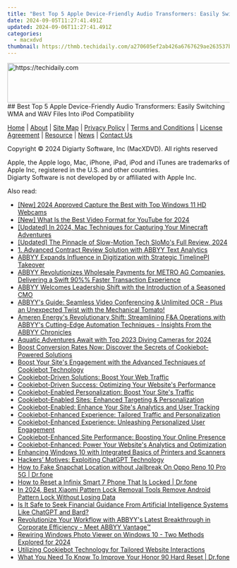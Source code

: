 ```yaml
---
title: "Best Top 5 Apple Device-Friendly Audio Transformers: Easily Switching WMA and WAV Files Into iPod Compatibility"
date: 2024-09-05T11:27:41.491Z
updated: 2024-09-06T11:27:41.491Z
categories:
  - macxdvd
thumbnail: https://thmb.techidaily.com/a270605ef2ab426a6767629ae263537bc25fdbd249dd83c4ff219886bfce5bc1.jpg
---
```


<!-- affiliate ads begin -->
<a href="https://unicoeye.pxf.io/c/5597632/2134497/18498" target="_top" id="2134497">
  <img src="//a.impactradius-go.com/display-ad/18498-2134497" border="0" alt="https://techidaily.com" width="728" height="90"/>
</a>
<img height="0" width="0" src="https://unicoeye.pxf.io/i/5597632/2134497/18498" style="position:absolute;visibility:hidden;" border="0" />
<!-- affiliate ads end -->
## Best Top 5 Apple Device-Friendly Audio Transformers: Easily Switching WMA and WAV Files Into iPod Compatibility

[Home](https://tools.techidaily.com/macxdvd/products/) | [About](https://tools.techidaily.com/macxdvd/products/) | [Site Map](https://tools.techidaily.com/macxdvd/products/) | [Privacy Policy](https://tools.techidaily.com/macxdvd/products/) | [Terms and Conditions](https://tools.techidaily.com/macxdvd/products/) | [License Agreement](https://tools.techidaily.com/macxdvd/products/) | [Resource](https://tools.techidaily.com/macxdvd/products/) | [News](https://tools.techidaily.com/macxdvd/products/) | [Contact Us](https://tools.techidaily.com/macxdvd/products/)

Copyright © 2024 Digiarty Software, Inc (MacXDVD). All rights reserved

Apple, the Apple logo, Mac, iPhone, iPad, iPod and iTunes are trademarks of Apple Inc, registered in the U.S. and other countries.  
Digiarty Software is not developed by or affiliated with Apple Inc.

<ins class="adsbygoogle"
     style="display:block"
     data-ad-format="autorelaxed"
     data-ad-client="ca-pub-7571918770474297"
     data-ad-slot="1223367746"></ins>



<ins class="adsbygoogle"
     style="display:block"
     data-ad-client="ca-pub-7571918770474297"
     data-ad-slot="8358498916"
     data-ad-format="auto"
     data-full-width-responsive="true"></ins>

<span class="atpl-alsoreadstyle">Also read:</span>
<div><ul>
<li><a href="https://screen-video-capture.techidaily.com/new-2024-approved-capture-the-best-with-top-windows-11-hd-webcams/"><u>[New] 2024 Approved  Capture the Best with Top Windows 11 HD Webcams</u></a></li>
<li><a href="https://facebook-record-videos.techidaily.com/new-what-is-the-best-video-format-for-youtube-for-2024/"><u>[New] What Is the Best Video Format for YouTube for 2024</u></a></li>
<li><a href="https://screen-sharing-recording.techidaily.com/updated-in-2024-mac-techniques-for-capturing-your-minecraft-adventures/"><u>[Updated] In 2024, Mac Techniques for Capturing Your Minecraft Adventures</u></a></li>
<li><a href="https://some-guidance.techidaily.com/updated-the-pinnacle-of-slow-motion-tech-slomos-full-review-2024/"><u>[Updated] The Pinnacle of Slow-Motion Tech  SloMo's Full Review, 2024</u></a></li>
<li><a href="https://discover-best.techidaily.com/1-advanced-contract-review-solution-with-abbyy-text-analytics/"><u>1. Advanced Contract Review Solution with ABBYY Text Analytics</u></a></li>
<li><a href="https://discover-best.techidaily.com/abbyy-expands-influence-in-digitization-with-strategic-timelinepi-takeover/"><u>ABBYY Expands Influence in Digitization with Strategic TimelinePI Takeover</u></a></li>
<li><a href="https://discover-best.techidaily.com/abbyy-revolutionizes-wholesale-payments-for-metro-ag-companies-delivering-a-swift-90-faster-transaction-experience/"><u>ABBYY Revolutionizes Wholesale Payments for METRO AG Companies, Delivering a Swift 90%% Faster Transaction Experience</u></a></li>
<li><a href="https://discover-best.techidaily.com/abbyy-welcomes-leadership-shift-with-the-introduction-of-a-seasoned-cmo/"><u>ABBYY Welcomes Leadership Shift with the Introduction of a Seasoned CMO</u></a></li>
<li><a href="https://discover-best.techidaily.com/abbyys-guide-seamless-video-conferencing-and-unlimited-ocr-plus-an-unexpected-twist-with-the-mechanical-tomato/"><u>ABBYY's Guide: Seamless Video Conferencing & Unlimited OCR - Plus an Unexpected Twist with the Mechanical Tomato!</u></a></li>
<li><a href="https://discover-best.techidaily.com/ameren-energys-revolutionary-shift-streamlining-fanda-operations-with-abbyys-cutting-edge-automation-techniques-insights-from-the-abbyy-chronicles/"><u>Ameren Energy's Revolutionary Shift: Streamlining F&A Operations with ABBYY's Cutting-Edge Automation Techniques - Insights From the ABBYY Chronicles</u></a></li>
<li><a href="https://fox-friendly.techidaily.com/aquatic-adventures-await-with-top-2023-diving-cameras-for-2024/"><u>Aquatic Adventures Await with Top 2023 Diving Cameras for 2024</u></a></li>
<li><a href="https://discover-best.techidaily.com/boost-conversion-rates-now-discover-the-secrets-of-cookiebot-powered-solutions/"><u>Boost Conversion Rates Now: Discover the Secrets of Cookiebot-Powered Solutions</u></a></li>
<li><a href="https://discover-best.techidaily.com/boost-your-sites-engagement-with-the-advanced-techniques-of-cookiebot-technology/"><u>Boost Your Site's Engagement with the Advanced Techniques of Cookiebot Technology</u></a></li>
<li><a href="https://discover-best.techidaily.com/cookiebot-driven-solutions-boost-your-web-traffic/"><u>Cookiebot-Driven Solutions: Boost Your Web Traffic</u></a></li>
<li><a href="https://discover-best.techidaily.com/cookiebot-driven-success-optimizing-your-websites-performance/"><u>Cookiebot-Driven Success: Optimizing Your Website's Performance</u></a></li>
<li><a href="https://discover-best.techidaily.com/cookiebot-enabled-personalization-boost-your-sites-traffic/"><u>Cookiebot-Enabled Personalization: Boost Your Site's Traffic</u></a></li>
<li><a href="https://discover-best.techidaily.com/cookiebot-enabled-sites-enhanced-targeting-and-personalization/"><u>Cookiebot-Enabled Sites: Enhanced Targeting & Personalization</u></a></li>
<li><a href="https://discover-best.techidaily.com/cookiebot-enabled-enhance-your-sites-analytics-and-user-tracking/"><u>Cookiebot-Enabled: Enhance Your Site's Analytics and User Tracking</u></a></li>
<li><a href="https://discover-best.techidaily.com/cookiebot-enhanced-experience-tailored-traffic-and-personalization/"><u>Cookiebot-Enhanced Experience: Tailored Traffic and Personalization</u></a></li>
<li><a href="https://discover-best.techidaily.com/cookiebot-enhanced-experience-unleashing-personalized-user-engagement/"><u>Cookiebot-Enhanced Experience: Unleashing Personalized User Engagement</u></a></li>
<li><a href="https://discover-best.techidaily.com/cookiebot-enhanced-site-performance-boosting-your-online-presence/"><u>Cookiebot-Enhanced Site Performance: Boosting Your Online Presence</u></a></li>
<li><a href="https://discover-best.techidaily.com/cookiebot-enhanced-power-your-websites-analytics-and-optimization/"><u>Cookiebot-Enhanced: Power Your Website's Analytics and Optimization</u></a></li>
<li><a href="https://win-amazing.techidaily.com/enhancing-windows-10-with-integrated-basics-of-printers-and-scanners/"><u>Enhancing Windows 10 with Integrated Basics of Printers and Scanners</u></a></li>
<li><a href="https://tech-revival.techidaily.com/hackers-motives-exploiting-chatgpt-technology/"><u>Hackers’ Motives: Exploiting ChatGPT Technology</u></a></li>
<li><a href="https://location-social.techidaily.com/how-to-fake-snapchat-location-without-jailbreak-on-oppo-reno-10-pro-5g-drfone-by-drfone-virtual-android/"><u>How to Fake Snapchat Location without Jailbreak On Oppo Reno 10 Pro 5G | Dr.fone</u></a></li>
<li><a href="https://techidaily.com/how-to-reset-a-infinix-smart-7-phone-that-is-locked-drfone-by-drfone-reset-android-reset-android/"><u>How to Reset a Infinix Smart 7 Phone That Is Locked | Dr.fone</u></a></li>
<li><a href="https://unlock-android.techidaily.com/in-2024-best-xiaomi-pattern-lock-removal-tools-remove-android-pattern-lock-without-losing-data-by-drfone-android/"><u>In 2024, Best Xiaomi Pattern Lock Removal Tools Remove Android Pattern Lock Without Losing Data</u></a></li>
<li><a href="https://tech-revival.techidaily.com/is-it-safe-to-seek-financial-guidance-from-artificial-intelligence-systems-like-chatgpt-and-bard/"><u>Is It Safe to Seek Financial Guidance From Artificial Intelligence Systems Like ChatGPT and Bard?</u></a></li>
<li><a href="https://discover-best.techidaily.com/revolutionize-your-workflow-with-abbyys-latest-breakthrough-in-corporate-efficiency-meet-abbyy-vantage/"><u>Revolutionize Your Workflow with ABBYY's Latest Breakthrough in Corporate Efficiency - Meet ABBYY Vantage™</u></a></li>
<li><a href="https://extra-guidance.techidaily.com/rewiring-windows-photo-viewer-on-windows-10-two-methods-explored-for-2024/"><u>Rewiring Windows Photo Viewer on Windows 10 - Two Methods Explored for 2024</u></a></li>
<li><a href="https://discover-best.techidaily.com/utilizing-cookiebot-technology-for-tailored-website-interactions/"><u>Utilizing Cookiebot Technology for Tailored Website Interactions</u></a></li>
<li><a href="https://techidaily.com/what-you-need-to-know-to-improve-your-honor-90-hard-reset-drfone-by-drfone-reset-android-reset-android/"><u>What You Need To Know To Improve Your Honor 90 Hard Reset | Dr.fone</u></a></li>
</ul></div>
